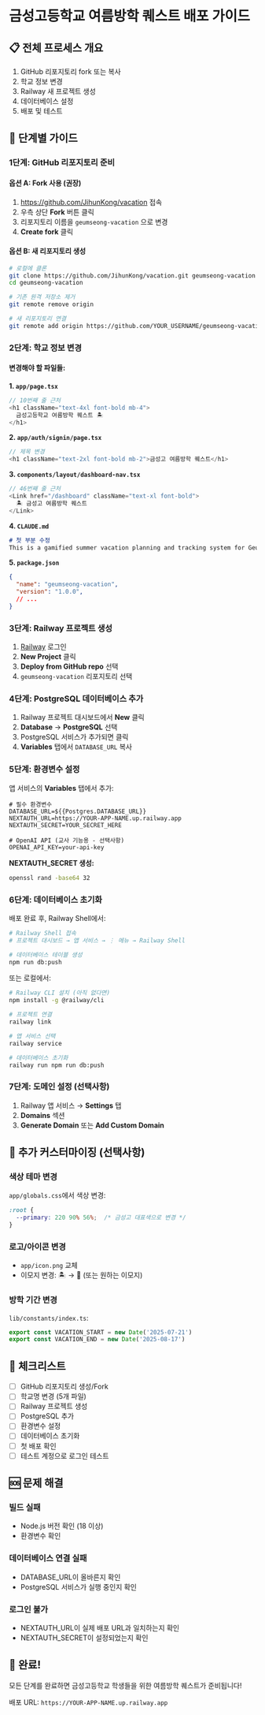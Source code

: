 # 금성고등학교 여름방학 퀘스트 배포 가이드

## 📋 전체 프로세스 개요

1. GitHub 리포지토리 fork 또는 복사
2. 학교 정보 변경
3. Railway 새 프로젝트 생성
4. 데이터베이스 설정
5. 배포 및 테스트

## 🚀 단계별 가이드

### 1단계: GitHub 리포지토리 준비

#### 옵션 A: Fork 사용 (권장)
1. https://github.com/JihunKong/vacation 접속
2. 우측 상단 **Fork** 버튼 클릭
3. 리포지토리 이름을 `geumseong-vacation` 으로 변경
4. **Create fork** 클릭

#### 옵션 B: 새 리포지토리 생성
```bash
# 로컬에 클론
git clone https://github.com/JihunKong/vacation.git geumseong-vacation
cd geumseong-vacation

# 기존 원격 저장소 제거
git remote remove origin

# 새 리포지토리 연결
git remote add origin https://github.com/YOUR_USERNAME/geumseong-vacation.git
```

### 2단계: 학교 정보 변경

#### 변경해야 할 파일들:

**1. `app/page.tsx`**
```typescript
// 10번째 줄 근처
<h1 className="text-4xl font-bold mb-4">
  금성고등학교 여름방학 퀘스트 🏝️
</h1>
```

**2. `app/auth/signin/page.tsx`**
```typescript
// 제목 변경
<h1 className="text-2xl font-bold mb-2">금성고 여름방학 퀘스트</h1>
```

**3. `components/layout/dashboard-nav.tsx`**
```typescript
// 46번째 줄 근처
<Link href="/dashboard" className="text-xl font-bold">
  🏝️ 금성고 여름방학 퀘스트
</Link>
```

**4. `CLAUDE.md`**
```markdown
# 첫 부분 수정
This is a gamified summer vacation planning and tracking system for Geumseong High School 2nd-year students...
```

**5. `package.json`**
```json
{
  "name": "geumseong-vacation",
  "version": "1.0.0",
  // ...
}
```

### 3단계: Railway 프로젝트 생성

1. [Railway](https://railway.app) 로그인
2. **New Project** 클릭
3. **Deploy from GitHub repo** 선택
4. `geumseong-vacation` 리포지토리 선택

### 4단계: PostgreSQL 데이터베이스 추가

1. Railway 프로젝트 대시보드에서 **New** 클릭
2. **Database** → **PostgreSQL** 선택
3. PostgreSQL 서비스가 추가되면 클릭
4. **Variables** 탭에서 `DATABASE_URL` 복사

### 5단계: 환경변수 설정

앱 서비스의 **Variables** 탭에서 추가:

```env
# 필수 환경변수
DATABASE_URL=${{Postgres.DATABASE_URL}}
NEXTAUTH_URL=https://YOUR-APP-NAME.up.railway.app
NEXTAUTH_SECRET=YOUR_SECRET_HERE

# OpenAI API (교사 기능용 - 선택사항)
OPENAI_API_KEY=your-api-key
```

**NEXTAUTH_SECRET 생성:**
```bash
openssl rand -base64 32
```

### 6단계: 데이터베이스 초기화

배포 완료 후, Railway Shell에서:

```bash
# Railway Shell 접속
# 프로젝트 대시보드 → 앱 서비스 → ⋮ 메뉴 → Railway Shell

# 데이터베이스 테이블 생성
npm run db:push
```

또는 로컬에서:
```bash
# Railway CLI 설치 (아직 없다면)
npm install -g @railway/cli

# 프로젝트 연결
railway link

# 앱 서비스 선택
railway service

# 데이터베이스 초기화
railway run npm run db:push
```

### 7단계: 도메인 설정 (선택사항)

1. Railway 앱 서비스 → **Settings** 탭
2. **Domains** 섹션
3. **Generate Domain** 또는 **Add Custom Domain**

## 🎨 추가 커스터마이징 (선택사항)

### 색상 테마 변경
`app/globals.css`에서 색상 변경:
```css
:root {
  --primary: 220 90% 56%;  /* 금성고 대표색으로 변경 */
}
```

### 로고/아이콘 변경
- `app/icon.png` 교체
- 이모지 변경: 🏝️ → 🌟 (또는 원하는 이모지)

### 방학 기간 변경
`lib/constants/index.ts`:
```typescript
export const VACATION_START = new Date('2025-07-21')
export const VACATION_END = new Date('2025-08-17')
```

## 📝 체크리스트

- [ ] GitHub 리포지토리 생성/Fork
- [ ] 학교명 변경 (5개 파일)
- [ ] Railway 프로젝트 생성
- [ ] PostgreSQL 추가
- [ ] 환경변수 설정
- [ ] 데이터베이스 초기화
- [ ] 첫 배포 확인
- [ ] 테스트 계정으로 로그인 테스트

## 🆘 문제 해결

### 빌드 실패
- Node.js 버전 확인 (18 이상)
- 환경변수 확인

### 데이터베이스 연결 실패
- DATABASE_URL이 올바른지 확인
- PostgreSQL 서비스가 실행 중인지 확인

### 로그인 불가
- NEXTAUTH_URL이 실제 배포 URL과 일치하는지 확인
- NEXTAUTH_SECRET이 설정되었는지 확인

## 🎉 완료!

모든 단계를 완료하면 금성고등학교 학생들을 위한 여름방학 퀘스트가 준비됩니다!

배포 URL: `https://YOUR-APP-NAME.up.railway.app`